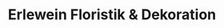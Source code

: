 ---
title: "Erlewein Floristik & Dekoration"
url: /freiburg-im-breisgau/erlewein-floristik-und-dekoration/
shop: Blumen
---